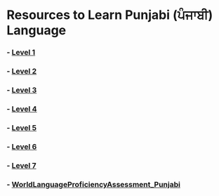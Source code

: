 # Resources to Learn Punjabi (ਪੰਜਾਬੀ) Language

 ### - [Level 1](https://amardeep0.github.io/learnPunjabi/Level-1_Punjabi%20Alphabets/)
 ### - [Level 2](https://amardeep0.github.io/learnPunjabi/Level-2_Matra/)
 ### - [Level 3](https://amardeep0.github.io/learnPunjabi/Level-3_Matra/)
 ### - [Level 4](https://amardeep0.github.io/learnPunjabi/Level-4_Intermediate/)
 ### - [Level 5](https://amardeep0.github.io/learnPunjabi/Level-5_intermediate/)
 ### - [Level 6](https://amardeep0.github.io/learnPunjabi/Level-6_Advanced/)
 ### - [Level 7](https://amardeep0.github.io/learnPunjabi/Level-7_Advanced/)
 ### - [WorldLanguageProficiencyAssessment_Punjabi](https://amardeep0.github.io/learnPunjabi/WorldLanguageProficiencyAssessment_Punjabi/)
 
 








 
 


